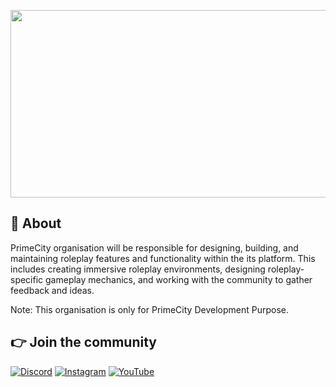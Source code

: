 <p align="center">
  <img width="1000" height="300" src="https://github.com/primecity-roleplay/.github/assets/72443203/6af911cd-7e7d-4cc6-abcc-91d42d9157f7">
</p>

## 👋 About
PrimeCity organisation will be responsible for designing, building, and maintaining roleplay features and functionality within the its platform. This includes creating immersive roleplay environments, designing roleplay-specific gameplay mechanics, and working with the community to gather feedback and ideas. 

Note: This organisation is only for PrimeCity Development Purpose.

## 👉 Join the community
[![Discord](https://img.shields.io/badge/Discord-%237289DA.svg?style=for-the-badge&logo=discord&logoColor=white)]()
[![Instagram](https://img.shields.io/badge/Instagram-%231DA1F2.svg?style=for-the-badge&logo=Instagram&logoColor=white)]()
[![YouTube](https://img.shields.io/badge/YouTube-%23FF0000.svg?style=for-the-badge&logo=YouTube&logoColor=white)]()
